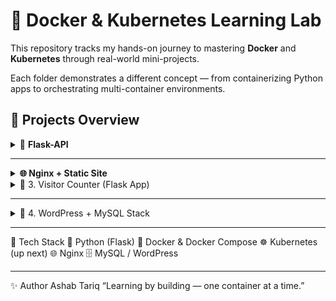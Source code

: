 # 🐳 Docker & Kubernetes Learning Lab

This repository tracks my hands-on journey to mastering **Docker** and **Kubernetes** through real-world mini-projects.  

Each folder demonstrates a different concept — from containerizing Python apps to orchestrating multi-container environments.

## 🧩 **Projects Overview**

<details>

  <summary>🧱 <b>Flask-API</b></summary>

  A simple Python REST API built with Flask, containerized with Docker.  

- Demonstrates building lightweight backend images  
- Includes unit tests (`pytest`) and dependency management

  <b>Run</b>

  ~~~bash
  docker compose up --build
  ~~~

</details>

---
<details>

  <summary><b>🌐 Nginx + Static Site </b> </summary>

  A minimal static website served via Nginx.

  - Shows how to serve HTML/CSS with Nginx
  - Perfect for understanding web server containers

  <b>Run</b>

  ~~~bash
  docker build -t static-site .
  docker run -d -p 8080:80 static-site
  ~~~

  

</details>

<details>
  <summary> 👥 3. Visitor Counter (Flask App) </summary>

A small Flask application that counts, stored in Redis and displays the number of visitors.

Uses Flask templating with Jinja2
Demonstrates Docker volumes & persistence
Built for hands-on Compose practice

<b>Run</b>

~~~bash
docker compose up --build
~~~

Then open 👉 [Visitor Counter](http://localhost:8080)
  
</details>


---

<details>
  <summary> 📰 4. WordPress + MySQL Stack </summary>

  Full multi-container setup for WordPress backed by MySQL.

  Uses Docker Compose
  Includes persistent named volumes
  Demonstrates healthchecks and inter-container networking

  Run:

  ~~~bash
  docker compose up -d
  ~~~

  Then visit 👉 [Wordpress](http://localhost:8080)

</details>

---

🧠 Tech Stack
  🐍 Python (Flask)
  🐳 Docker & Docker Compose
  ☸️ Kubernetes (up next)
  🌐 Nginx
  🗄️ MySQL / WordPress

 ---
  ✨ Author
Ashab Tariq
“Learning by building — one container at a time.”
